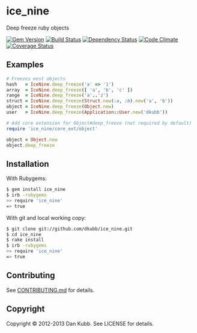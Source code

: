 ice_nine
========

Deep freeze ruby objects

[![Gem Version](https://badge.fury.io/rb/ice_nine.png)][gem]
[![Build Status](https://secure.travis-ci.org/dkubb/ice_nine.png?branch=master)][travis]
[![Dependency Status](https://gemnasium.com/dkubb/ice_nine.png)][gemnasium]
[![Code Climate](https://codeclimate.com/github/dkubb/ice_nine.png)][codeclimate]
[![Coverage Status](https://coveralls.io/repos/dkubb/ice_nine/badge.png?branch=master)][coveralls]

[gem]: https://rubygems.org/gems/ice_nine
[travis]: https://travis-ci.org/dkubb/ice_nine
[gemnasium]: https://gemnasium.com/dkubb/ice_nine
[codeclimate]: https://codeclimate.com/github/dkubb/ice_nine
[coveralls]: https://coveralls.io/r/dkubb/ice_nine

Examples
--------

```ruby
# Freezes most objects
hash   = IceNine.deep_freeze('a' => '1')
array  = IceNine.deep_freeze([ 'a', 'b', 'c' ])
range  = IceNine.deep_freeze('a'..'z')
struct = IceNine.deep_freeze(Struct.new(:a, :b).new('a', 'b'))
object = IceNine.deep_freeze(Object.new)
user   = IceNine.deep_freeze(Application::User.new('dkubb'))

# Add core extension for Object#deep_freeze (not required by default)
require 'ice_nine/core_ext/object'

object = Object.new
object.deep_freeze
```

Installation
------------

With Rubygems:

```bash
$ gem install ice_nine
$ irb -rubygems
>> require 'ice_nine'
=> true
```

With git and local working copy:

```bash
$ git clone git://github.com/dkubb/ice_nine.git
$ cd ice_nine
$ rake install
$ irb -rubygems
>> require 'ice_nine'
=> true
```

Contributing
------------

See [CONTRIBUTING.md](CONTRIBUTING.md) for details.

Copyright
---------

Copyright &copy; 2012-2013 Dan Kubb. See LICENSE for details.
